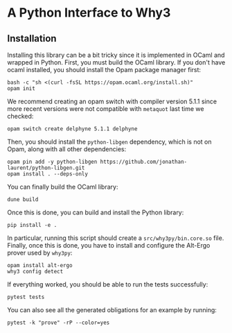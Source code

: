 # A Python Interface to Why3

## Installation

Installing this library can be a bit tricky since it is implemented in OCaml and wrapped in Python. First, you must build the OCaml library. If you don't have ocaml installed, you should install the Opam package manager first: 

```
bash -c "sh <(curl -fsSL https://opam.ocaml.org/install.sh)"
opam init
```

We recommend creating an opam switch with compiler version 5.1.1 since more recent versions were not compatible with `metaquot` last time we checked:

```
opam switch create delphyne 5.1.1 delphyne
```

Then, you should install the `python-libgen` dependency, which is not on Opam, along with all other dependencies:

```
opam pin add -y python-libgen https://github.com/jonathan-laurent/python-libgen.git
opam install . --deps-only
```

You can finally build the OCaml library:

```
dune build
```

Once this is done, you can build and install the Python library:

```
pip install -e .
```

In particular, running this script should create a `src/why3py/bin.core.so` file. Finally, once this is done, you have to install and configure the Alt-Ergo prover used by `why3py`:

```
opam install alt-ergo
why3 config detect
```

If everything worked, you should be able to run the tests successfully:


```
pytest tests
```

You can also see all the generated obligations for an example by running:

```
pytest -k "prove" -rP --color=yes
```